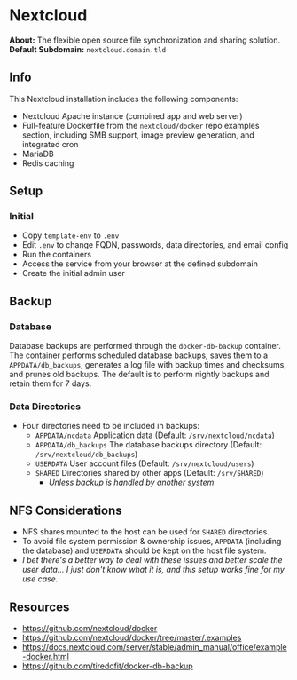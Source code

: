 # Nextcloud

**About:** The flexible open source file synchronization and sharing solution. \
**Default Subdomain:** `nextcloud.domain.tld`

## Info

This Nextcloud installation includes the following components:
- Nextcloud Apache instance (combined app and web server)
- Full-feature Dockerfile from the `nextcloud/docker` repo examples section, including SMB support, image preview generation, and integrated cron
- MariaDB
- Redis caching

## Setup

### Initial
- Copy `template-env` to `.env`
- Edit `.env` to change FQDN, passwords, data directories, and email config
- Run the containers
- Access the service from your browser at the defined subdomain
- Create the initial admin user

## Backup

### Database
Database backups are performed through the `docker-db-backup` container. The container performs scheduled database backups, saves them to a `APPDATA/db_backups`, generates a log file with backup times and checksums, and prunes old backups. The default is to perform nightly backups and retain them for 7 days.

### Data Directories
- Four directories need to be included in backups:
    - `APPDATA/ncdata` Application data (Default: `/srv/nextcloud/ncdata`)
    - `APPDATA/db_backups` The database backups directory (Default: `/srv/nextcloud/db_backups`)
    - `USERDATA` User account files (Default: `/srv/nextcloud/users`)
    - `SHARED` Directories shared by other apps (Default: `/srv/SHARED`)
        - *Unless backup is handled by another system*

## NFS Considerations

- NFS shares mounted to the host can be used for `SHARED` directories.
- To avoid file system permission & ownership issues, `APPDATA` (including the database) and `USERDATA` should be kept on the host file system.
- *I bet there's a better way to deal with these issues and better scale the user data... I just don't know what it is, and this setup works fine for my use case.*

## Resources

- https://github.com/nextcloud/docker
- https://github.com/nextcloud/docker/tree/master/.examples
- https://docs.nextcloud.com/server/stable/admin_manual/office/example-docker.html
- https://github.com/tiredofit/docker-db-backup
